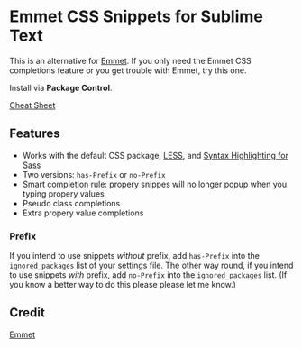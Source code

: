 # Emmet CSS Snippets for Sublime Text

This is an alternative for [Emmet](http://emmet.io/). If you only need the Emmet CSS completions feature or you get trouble with Emmet, try this one.

Install via **Package Control**.

[Cheat Sheet](http://p233.github.com/Emmet-Css-Snippets-for-Sublime-Text-2/)

## Features

* Works with the default CSS package, [LESS](https://sublime.wbond.net/packages/LESS), and [Syntax Highlighting for Sass](https://sublime.wbond.net/packages/Syntax%20Highlighting%20for%20Sass)
* Two versions: `has-Prefix` or `no-Prefix`
* Smart completion rule: propery snippes will no longer popup when you typing propery values
* Pseudo class completions
* Extra propery value completions

### Prefix

If you intend to use snippets *without* prefix, add `has-Prefix` into the `ignored_packages` list of your settings file. The other way round, if you intend to use snippets *with* prefix, add `no-Prefix` into the `ignored_packages` list. (If you know a better way to do this please please let me know.)

## Credit

[Emmet](http://emmet.io/)